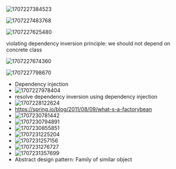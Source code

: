 ![1707227384523](image/01-factory/1707227384523.png)

![1707227483768](image/01-factory/1707227483768.png)

![1707227625480](image/01-factory/1707227625480.png)

violating dependency inversion principle: we should not depend on concrete class

![1707227674360](image/01-factory/1707227674360.png)

![1707227798670](image/01-factory/1707227798670.png)

- Dependency injection
- ![1707227978404](image/01-factory/1707227978404.png)
- resolve dependency inversion using dependency injection
- ![1707228122624](image/01-factory/1707228122624.png)
- https://spring.io/blog/2011/08/09/what-s-a-factorybean
- ![1707230781442](image/01-factory/1707230781442.png)
- ![1707230794891](image/01-factory/1707230794891.png)
- ![1707230855851](image/01-factory/1707230855851.png)
- ![1707231225204](image/01-factory/1707231225204.png)
- ![1707231257156](image/01-factory/1707231257156.png)
- ![1707231276727](image/01-factory/1707231276727.png)
- ![1707231357699](image/01-factory/1707231357699.png)
- Abstract design pattern: Family of similar object
